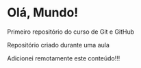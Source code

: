 # Olá, Mundo!
 Primeiro repositório do curso de Git e GitHub

 Repositório criado durante uma aula
 
 Adicionei remotamente este conteúdo!!!
